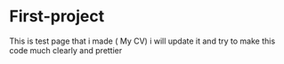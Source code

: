 # First-project
This is test page that  i made ( My CV) i  will update it and try to make this code much clearly and prettier 
